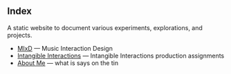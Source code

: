 ## Index
A static website to document various experiments, explorations, and projects.
* [MIxD](mixd.md) — Music Interaction Design
* [Intangible Interactions](intangible.md) — Intangible Interactions production assignments
* [About Me](about.md) — what is says on the tin
